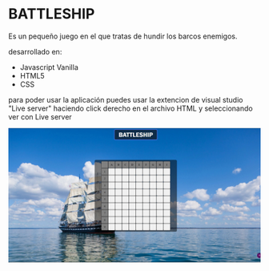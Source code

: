 # BATTLESHIP

Es un pequeño juego en el que tratas de hundir los barcos enemigos.

desarrollado en: 

- Javascript Vanilla
- HTML5
- CSS

para poder usar la aplicación puedes usar la extencion de visual studio "Live server" haciendo click derecho en el archivo HTML y seleccionando ver con Live server

![alt text](https://github.com/Ninewinger/Battleship-In-Vanilla.js/blob/main/readmeimg.jpg?raw=true)
